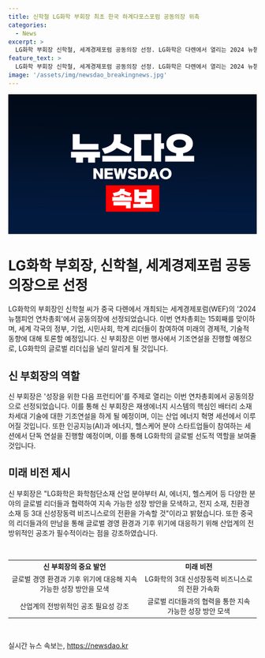 ```yaml
---
title: 신학철 LG화학 부회장 최초 한국 하계다포스포럼 공동의장 위촉
categories:
  - News
excerpt: >
  LG화학 부회장 신학철, 세계경제포럼 공동의장 선정. LG화학은 다롄에서 열리는 2024 뉴챔피언 연차총회 참가 예정. 이번 공동의장은 성장, 에너지 전환과 미래에 대한 논의가 예정되어 있으며, 산업 혁명 세션에서 발표할 예정. 또한, AI와 에너지, 헬스케어 분야 스타트업들의 참여가 예상되는 단독 연사로 선정. 중국 리창 총리와 시노펙 등과의 만남도 예정되어 있다.
feature_text: >
  LG화학 부회장 신학철, 세계경제포럼 공동의장 선정. LG화학은 다롄에서 열리는 2024 뉴챔피언 연차총회 참가 예정. 이번 공동의장은 성장, 에너지 전환과 미래에 대한 논의가 예정되어 있으며, 산업 혁명 세션에서 발표할 예정. 또한, AI와 에너지, 헬스케어 분야 스타트업들의 참여가 예상되는 단독 연사로 선정. 중국 리창 총리와 시노펙 등과의 만남도 예정되어 있다.
image: '/assets/img/newsdao_breakingnews.jpg'
---
```


<p><img src="/assets/img/newsdao_breakingnews.jpg" alt="koreaapp 속보" /></p>

<h1>LG화학 부회장, 신학철, 세계경제포럼 공동의장으로 선정</h1>

<p data-ke-size="size16">LG화학의 부회장인 신학철 씨가 중국 다롄에서 개최되는 세계경제포럼(WEF)의 '2024 뉴챔피언 연차총회'에서 공동의장에 선정되었습니다. 이번 연차총회는 15회째를 맞이하며, 세계 각국의 정부, 기업, 시민사회, 학계 리더들이 참여하여 미래의 경제적, 기술적 동향에 대해 토론할 예정입니다. 신 부회장은 이번 행사에서 기조연설을 진행할 예정으로, LG화학의 글로벌 리더십을 널리 알리게 될 것입니다.</p>

<h2 data-ke-size="size26">신 부회장의 역할</h2>

<p data-ke-size="size16">신 부회장은 '성장을 위한 다음 프런티어'를 주제로 열리는 이번 연차총회에서 공동의장으로 선정되었습니다. 이를 통해 신 부회장은 재생에너지 시스템의 핵심인 배터리 소재 차세대 기술에 대한 기조연설을 하게 될 예정이며, 이는 산업 에너지 혁명 세션에서 이루어질 것입니다. 또한 인공지능(AI)과 에너지, 헬스케어 분야 스타트업들이 참여하는 세션에서 단독 연설을 진행할 예정이며, 이를 통해 LG화학의 글로벌 선도적 역할을 보여줄 것입니다.</p>

<h2 data-ke-size="size26">미래 비전 제시</h2>

<p data-ke-size="size16">신 부회장은 "LG화학은 화학첨단소재 산업 분야부터 AI, 에너지, 헬스케어 등 다양한 분야의 글로벌 리더들과 협력하여 지속 가능한 성장 방안을 모색하고, 전지 소재, 친환경 소재 등 3대 신성장동력 비즈니스로의 전환을 가속할 것"이라고 밝혔습니다. 또한 중국의 리더들과의 만남을 통해 글로벌 경영 환경과 기후 위기에 대응하기 위해 산업계의 전방위적인 공조가 필수적이라는 점을 강조하였습니다.</p>

<p data-ke-size="size16">&nbsp;</p>

<table>
    <tbody>
        <tr>
            <td style="text-align: center; height: 17px;"><b>신 부회장의 중요 발언</b></td>
            <td style="text-align: center; height: 17px;"><b>미래 비전</b></td>
        </tr>
        <tr>
            <td style="text-align: center; height: 17px;">  글로벌 경영 환경과 기후 위기에 대응해 지속가능한 성장 방안을 모색</td>
            <td style="text-align: center; height: 17px;">LG화학의 3대 신성장동력 비즈니스로의 전환 가속화</td>
        </tr>
        <tr>
            <td style="text-align: center; height: 17px;">산업계의 전방위적인 공조 필요성 강조</td>
            <td style="text-align: center; height: 17px;">글로벌 리더들과의 협력을 통한 지속 가능한 성장 방안 모색</td>
        </tr>
    </tbody>
</table>

<p data-ke-size="size16">&nbsp;</p>
실시간 뉴스 속보는, <a href="https://newsdao.kr" rel="dofollow">https://newsdao.kr</a>


